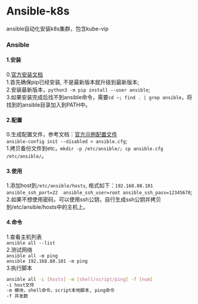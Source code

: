 # Ansible-k8s
ansible自动化安装k8s集群，包含kube-vip

### Ansible
#### 1.安装
0.[官方安装文档](https://docs.ansible.com/ansible/latest/installation_guide/intro_installation.html#selecting-an-ansible-package-and-version-to-install)  
1.首先确保pip已经安装, 不是最新版本就升级到最新版本;  
2.安装最新版本，`python3 -m pip install --user ansible`;   
3.如果安装完成后找不到ansible命令，需要`cd ~; find . | grep ansible`，将找到的ansible目录加入到PATH中。  

#### 2.配置  
0.生成配置文件，参考文档：[官方示例配置文件](https://github.com/ansible/ansible/blob/devel/examples/ansible.cfg)  
`ansible-config init --disabled > ansible.cfg`;  
1.拷贝备份文件到etc，`mkdir -p /etc/ansible/; cp ansible.cfg /etc/ansible/`。  

#### 3.使用
1.添加host到`/etc/ansible/hosts`, 格式如下：`192.168.88.101 ansible_ssh_port=22  ansible_ssh_user=root ansible_ssh_pass=12345678`;  
2.如果不想使用密码，可以使用ssh公钥，自行生成ssh公钥并拷贝到/etc/ansible/hosts中的主机上。  

#### 4.命令
1.查看主机列表  
`ansible all --list`  
2.测试网络  
`ansible all -m ping`  
`ansible 192.168.88.101 -m ping`  
3.执行脚本  
```bash
ansible all -i [hosts] -m [shell/script/ping] -f [num]
-i host文件
-m 模块，shell命令，script本地脚本, ping命令
-f 并发数
```

